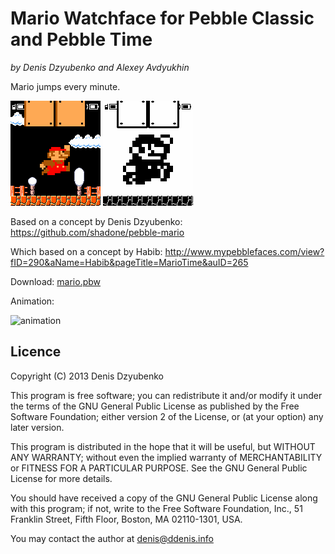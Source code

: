 # Mario Watchface for Pebble Classic and Pebble Time
_by Denis Dzyubenko and Alexey Avdyukhin_

Mario jumps every minute.

[![Preview](mario_color.gif)](mario_color.gif) [![Preview](mario_bw.gif)](mario_bw.gif)

Based on a concept by Denis Dzyubenko:
https://github.com/shadone/pebble-mario

Which based on a concept by Habib:
http://www.mypebblefaces.com/view?fID=290&aName=Habib&pageTitle=MarioTime&auID=265

Download: [mario.pbw](mario.pbw?raw=true)

Animation:

![animation](https://github.com/shadone/pebble-mario/raw/master/screencast.gif)


## Licence

Copyright (C) 2013 Denis Dzyubenko

This program is free software; you can redistribute it and/or
modify it under the terms of the GNU General Public License
as published by the Free Software Foundation; either version 2
of the License, or (at your option) any later version.

This program is distributed in the hope that it will be useful,
but WITHOUT ANY WARRANTY; without even the implied warranty of
MERCHANTABILITY or FITNESS FOR A PARTICULAR PURPOSE.  See the
GNU General Public License for more details.

You should have received a copy of the GNU General Public License
along with this program; if not, write to the Free Software
Foundation, Inc., 51 Franklin Street, Fifth Floor, Boston, MA  02110-1301, USA.

You may contact the author at denis@ddenis.info
